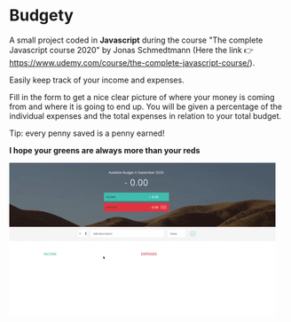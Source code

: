 # Budgety

A small project coded in **Javascript** during the course "The complete Javascript course 2020" by Jonas Schmedtmann (Here the link 👉 
https://www.udemy.com/course/the-complete-javascript-course/).

Easily keep track of your income and expenses.

Fill in the form to get a nice clear picture of where your money is coming from and where it is going to end up. You will be given a percentage of the individual expenses and the total expenses in relation to your total budget.

Tip: every penny saved is a penny earned!

**I hope your greens are always more than your reds**

![Alt Text](budgety.gif)
